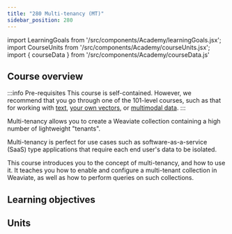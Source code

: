 ```yaml
---
title: "280 Multi-tenancy (MT)"
sidebar_position: 280
---
```


import LearningGoals from '/src/components/Academy/learningGoals.jsx';
import CourseUnits from '/src/components/Academy/courseUnits.jsx';
import { courseData } from '/src/components/Academy/courseData.js'

## <i class="fa-solid fa-chalkboard-user"></i> Course overview

:::info Pre-requisites
This course is self-contained. However, we recommend that you go through one of the 101-level courses, such as that for working with [text](../starter_text_data/index.md), [your own vectors](../starter_custom_vectors/index.md), or [multimodal data](../starter_multimodal_data/index.md).
:::

Multi-tenancy allows you to create a Weaviate collection containing a high number of lightweight "tenants".

Multi-tenancy is perfect for use cases such as software-as-a-service (SaaS) type applications that require each end user's data to be isolated.

This course introduces you to the concept of multi-tenancy, and how to use it. It teaches you how to enable and configure a multi-tenant collection in Weaviate, as well as how to perform queries on such collections.

## <i class="fa-solid fa-chalkboard-user"></i> Learning objectives

<LearningGoals courseName="multi-tenancy"/>

## <i class="fa-solid fa-book-open-reader"></i> Units

<CourseUnits courseData={courseData} courseName="multi-tenancy" />
